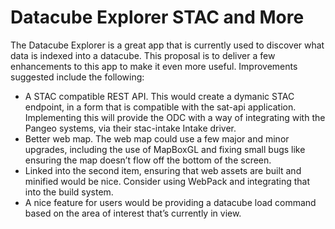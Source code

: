 # Datacube Explorer STAC and More 

The Datacube Explorer is a great app that is currently used to discover what data is indexed into a datacube. This proposal is to deliver a few enhancements to this app to make it even more useful. Improvements suggested include the following:

- A STAC compatible REST API. This would create a dymanic STAC endpoint, in a form that is compatible with the sat-api application. Implementing this will provide the ODC with a way of integrating with the Pangeo systems, via their stac-intake Intake driver.
- Better web map. The web map could use a few major and minor upgrades, including the use of MapBoxGL and fixing small bugs like ensuring the map doesn’t flow off the bottom of the screen.
- Linked into the second item, ensuring that web assets are built and minified would be nice. Consider using WebPack and integrating that into the build system.
- A nice feature for users would be providing a datacube load command based on the area of interest that’s currently in view.
